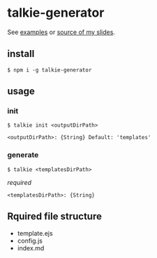 # talkie-generator

See [examples](./examples) or [source of my slides](https://github.com/nakajmg/s/tree/master/161119-vue).

## install

```
$ npm i -g talkie-generator
```

## usage

### init

```
$ talkie init <outputDirPath>
```

`<outputDirPath>: {String} Default: 'templates'`

### generate

```
$ talkie <templatesDirPath>
``` 

*required*

`<templatesDirPath>: {String}`

## Rquired file structure

- template.ejs
- config.js
- index.md
